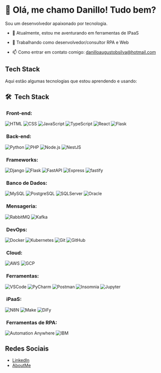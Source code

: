 # 👋 Olá, me chamo Danillo! Tudo bem?

 Sou um desenvolvedor apaixonado por tecnologia.

- 🌱 Atualmente, estou me aventurando em ferramentas de IPaaS
- 💼 Trabalhando como desenvolvedor/consultor RPA e Web

- 📫 Como entrar em contato comigo: [danilloaugustobsilva@hotmail.com](danilloaugustobsilva@hotmail.com)

## Tech Stack

Aqui estão algumas tecnologias que estou aprendendo e usando:

<h2> 🛠 &nbsp;Tech Stack</h2>
<h3>&nbsp;Front-end:</h3>

![HTML](https://img.shields.io/badge/-HTML-333333?style=flat&logo=HTML5)
![CSS](https://img.shields.io/badge/-CSS-333333?style=flat&logo=CSS3&logoColor=1572B6)
![JavaScript](https://img.shields.io/badge/-JavaScript-333333?style=flat&logo=javascript)
![TypeScript](https://img.shields.io/badge/-TypeScript-333333?style=flat&logo=typescript&logoColor=2D79C7)
![React](https://img.shields.io/badge/-React-333333?style=flat&logo=react)
![Flask](https://img.shields.io/badge/-Flask-333333?style=flat&logo=flask)

<h3>&nbsp;Back-end:</h3>

![Python](https://img.shields.io/badge/-Python-333333?style=flat&logo=python)
![PHP](https://img.shields.io/badge/-PHP-333333?style=flat&logo=php)
![Node.js](https://img.shields.io/badge/-Node.js-333333?style=flat&logo=node.js)
![NestJS](https://img.shields.io/badge/-NestJS-333333?style=flat&logo=nestjs&logoColor=E535AB)

<h3>&nbsp;Frameworks:</h3>

![Django](https://img.shields.io/badge/-Django-333333?style=flat&logo=django)
![Flask](https://img.shields.io/badge/-Flask-333333?style=flat&logo=flask)
![FastAPI](https://img.shields.io/badge/-FastAPI-333333?style=flat&logo=fastapi)
![Express](https://img.shields.io/badge/-Express-333333?style=flat&logo=express)
![fastify](https://img.shields.io/badge/-fastify-333333?style=flat&logo=fastify)


<h3>&nbsp;Banco de Dados:</h3>

![MySQL](https://img.shields.io/badge/-MySQL-333333?style=flat&logo=mysql)
![PostgreSQL](https://img.shields.io/badge/-PostgreSQL-333333?style=flat&logo=postgresql)
![SQLServer](https://img.shields.io/badge/-SQLServer-333333?style=flat&logo=microsoft-sql-server)
![Oracle](https://img.shields.io/badge/-Oracle-333333?style=flat&logo=oracle)

<h3>&nbsp;Mensageria:</h3>

![RabbitMQ](https://img.shields.io/badge/-RabbitMQ-333333?style=flat&logo=rabbitmq)
![Kafka](https://img.shields.io/badge/-Kafka-333333?style=flat&logo=apache-kafka)

<h3>&nbsp;DevOps:</h3>

![Docker](https://img.shields.io/badge/-Docker-333333?style=flat&logo=docker)
![Kubernetes](https://img.shields.io/badge/-Kubernetes-333333?style=flat&logo=kubernetes)
![Git](https://img.shields.io/badge/-Git-333333?style=flat&logo=git)
![GitHub](https://img.shields.io/badge/-GitHub-333333?style=flat&logo=github)


<h3>&nbsp;Cloud:</h3>

![AWS](https://img.shields.io/badge/-AWS-333333?style=flat&logo=amazon-aws)
![GCP](https://img.shields.io/badge/-GCP-333333?style=flat&logo=google-cloud)


<h3>&nbsp;Ferramentas:</h3>

![VSCode](https://img.shields.io/badge/-VSCode-333333?style=flat&logo=visual-studio-code)
![PyCharm](https://img.shields.io/badge/-PyCharm-333333?style=flat&logo=pycharm)
![Postman](https://img.shields.io/badge/-Postman-333333?style=flat&logo=postman)
![Insomnia](https://img.shields.io/badge/-Insomnia-333333?style=flat&logo=insomnia)
![Jupyter](https://img.shields.io/badge/-Jupyter-333333?style=flat&logo=jupyter)

<h3>&nbsp;iPaaS:</h3>

![N8N](https://img.shields.io/badge/-N8N-333333?style=flat&logo=n8n)
![Make](https://img.shields.io/badge/-Make-333333?style=flat&logo=make)
![DiFy](https://img.shields.io/badge/-Dify-333333?style=flat&logo=dify)

<h3>&nbsp;Ferramentas de RPA:</h3>

![Automation Anywhere](https://img.shields.io/badge/-Automation%20Anywhere-333333?style=flat&logo=automation-anywhere)
![IBM](https://img.shields.io/badge/-IBM-333333?style=flat&logo=ibm)



## Redes Sociais

- [LinkedIn](https://www.linkedin.com/in/danillosilva/)
- [AboutMe](https://about.me/danillosilva)
